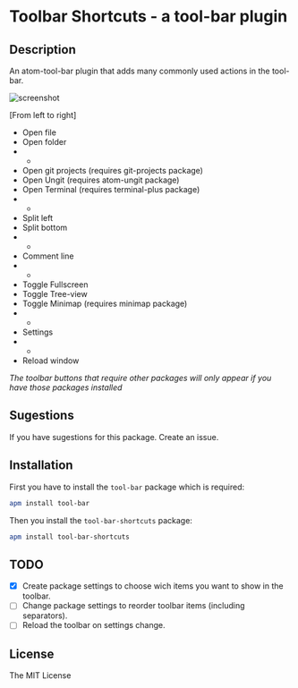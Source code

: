 # Toolbar Shortcuts - a tool-bar plugin

## Description

An atom-tool-bar plugin that adds many commonly used actions in the tool-bar.

![screenshot](https://raw.githubusercontent.com/JostCrow/atom-toolbar-shortcuts/master/screenshot.png)

[From left to right]

* Open file
* Open folder
* -
* Open git projects (requires git-projects package)
* Open Ungit (requires atom-ungit package)
* Open Terminal (requires terminal-plus package)
* -
* Split left
* Split bottom
* -
* Comment line
* -
* Toggle Fullscreen
* Toggle Tree-view
* Toggle Minimap (requires minimap package)
* -
* Settings
* -
* Reload window

_The toolbar buttons that require other packages will only appear if you have those packages installed_

## Sugestions

If you have sugestions for this package. Create an issue.

## Installation

First you have to install the `tool-bar` package which is required:

```bash
apm install tool-bar
```

Then you install the `tool-bar-shortcuts` package:

```bash
apm install tool-bar-shortcuts
```

## TODO

- [x] Create package settings to choose wich items you want to show in the toolbar.
- [ ] Change package settings to reorder toolbar items (including separators).
- [ ] Reload the toolbar on settings change.

## License

The MIT License
